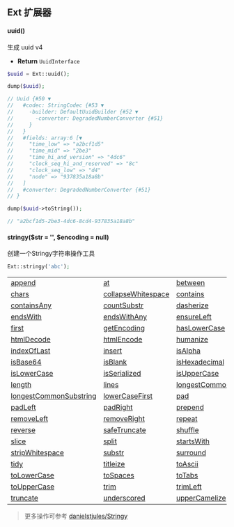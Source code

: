## Ext 扩展器

#### uuid()

生成 uuid v4

- **Return** `UuidInterface`

```php
$uuid = Ext::uuid();

dump($uuid);

// Uuid {#50 ▼
//   #codec: StringCodec {#53 ▼
//     -builder: DefaultUuidBuilder {#52 ▼
//       -converter: DegradedNumberConverter {#51}
//     }
//   }
//   #fields: array:6 [▼
//     "time_low" => "a2bcf1d5"
//     "time_mid" => "2be3"
//     "time_hi_and_version" => "4dc6"
//     "clock_seq_hi_and_reserved" => "8c"
//     "clock_seq_low" => "d4"
//     "node" => "937835a18a8b"
//   ]
//   #converter: DegradedNumberConverter {#51}
// }

dump($uuid->toString());

// "a2bcf1d5-2be3-4dc6-8cd4-937835a18a8b"
```

#### stringy($str = '', $encoding = null)

创建一个Stringy字符串操作工具

```php
Ext::stringy('abc');
```

<table>
    <tr>
        <td><a target="_blank" href="https://github.com/danielstjules/Stringy#appendstring-string">append</a></td>
        <td><a target="_blank" href="https://github.com/danielstjules/Stringy#atint-index">at</a></td>
        <td><a target="_blank" href="https://github.com/danielstjules/Stringy#betweenstring-start-string-end--int-offset">between</a></td>
        <td><a target="_blank" href="https://github.com/danielstjules/Stringy#camelize">camelize</a></td>
    </tr>
    <tr>
        <td><a target="_blank" href="https://github.com/danielstjules/Stringy#chars">chars</a></td>
        <td><a target="_blank" href="https://github.com/danielstjules/Stringy#collapsewhitespace">collapseWhitespace</a></td>
        <td><a target="_blank" href="https://github.com/danielstjules/Stringy#containsstring-needle--boolean-casesensitive--true-">contains</a></td>
        <td><a target="_blank" href="https://github.com/danielstjules/Stringy#containsallarray-needles--boolean-casesensitive--true-">containsAll</a></td>
    </tr>
    <tr>
        <td><a target="_blank" href="https://github.com/danielstjules/Stringy#containsanyarray-needles--boolean-casesensitive--true-">containsAny</a></td>
        <td><a target="_blank" href="https://github.com/danielstjules/Stringy#countsubstrstring-substring--boolean-casesensitive--true-">countSubstr</a></td>
        <td><a target="_blank" href="https://github.com/danielstjules/Stringy#dasherize">dasherize</a></td>
        <td><a target="_blank" href="https://github.com/danielstjules/Stringy#delimitint-delimiter">delimit</a></td>
    </tr>
    <tr>
        <td><a target="_blank" href="https://github.com/danielstjules/Stringy#endswithstring-substring--boolean-casesensitive--true-">endsWith</a></td>
        <td><a target="_blank" href="https://github.com/danielstjules/Stringy#endswithanystring-substrings--boolean-casesensitive--true-">endsWithAny</a></td>
        <td><a target="_blank" href="https://github.com/danielstjules/Stringy#ensureleftstring-substring">ensureLeft</a></td>
        <td><a target="_blank" href="https://github.com/danielstjules/Stringy#ensurerightstring-substring">ensureRight</a></td>
    </tr>
    <tr>
        <td><a target="_blank" href="https://github.com/danielstjules/Stringy#firstint-n">first</a></td>
        <td><a target="_blank" href="https://github.com/danielstjules/Stringy#getencoding">getEncoding</a></td>
        <td><a target="_blank" href="https://github.com/danielstjules/Stringy#haslowercase">hasLowerCase</a></td>
        <td><a target="_blank" href="https://github.com/danielstjules/Stringy#hasuppercase">hasUpperCase</a></td>
    </tr>
    <tr>
        <td><a target="_blank" href="https://github.com/danielstjules/Stringy#htmldecode">htmlDecode</a></td>
        <td><a target="_blank" href="https://github.com/danielstjules/Stringy#htmlencode">htmlEncode</a></td>
        <td><a target="_blank" href="https://github.com/danielstjules/Stringy#humanize">humanize</a></td>
        <td><a target="_blank" href="https://github.com/danielstjules/Stringy#indexofstring-needle--offset--0-">indexOf</a></td>
    </tr>
    <tr>
        <td><a target="_blank" href="https://github.com/danielstjules/Stringy#indexoflaststring-needle--offset--0-">indexOfLast</a></td>
        <td><a target="_blank" href="https://github.com/danielstjules/Stringy#insertint-index-string-substring">insert</a></td>
        <td><a target="_blank" href="https://github.com/danielstjules/Stringy#isalpha">isAlpha</a></td>
        <td><a target="_blank" href="https://github.com/danielstjules/Stringy#isalphanumeric">isAlphanumeric</a></td>
    </tr>
    <tr>
        <td><a target="_blank" href="https://github.com/danielstjules/Stringy#isbase64">isBase64</a></td>
        <td><a target="_blank" href="https://github.com/danielstjules/Stringy#isblank">isBlank</a></td>
        <td><a target="_blank" href="https://github.com/danielstjules/Stringy#ishexadecimal">isHexadecimal</a></td>
        <td><a target="_blank" href="https://github.com/danielstjules/Stringy#isjson">isJson</a></td>
    </tr>
    <tr>
        <td><a target="_blank" href="https://github.com/danielstjules/Stringy#islowercase">isLowerCase</a></td>
        <td><a target="_blank" href="https://github.com/danielstjules/Stringy#isserialized">isSerialized</a></td>
        <td><a target="_blank" href="https://github.com/danielstjules/Stringy#isuppercase">isUpperCase</a></td>
        <td><a target="_blank" href="https://github.com/danielstjules/Stringy#lastint-n">last</a></td>
    </tr>
    <tr>
        <td><a target="_blank" href="https://github.com/danielstjules/Stringy#length">length</a></td>
        <td><a target="_blank" href="https://github.com/danielstjules/Stringy#lines">lines</a></td>
        <td><a target="_blank" href="https://github.com/danielstjules/Stringy#longestcommonprefixstring-otherstr">longestCommonPrefix</a></td>
        <td><a target="_blank" href="https://github.com/danielstjules/Stringy#longestcommonsuffixstring-otherstr">longestCommonSuffix</a></td>
    </tr>
    <tr>
        <td><a target="_blank" href="https://github.com/danielstjules/Stringy#longestcommonsubstringstring-otherstr">longestCommonSubstring</a></td>
        <td><a target="_blank" href="https://github.com/danielstjules/Stringy#lowercasefirst">lowerCaseFirst</a></td>
        <td><a target="_blank" href="https://github.com/danielstjules/Stringy#padint-length--string-padstr-----string-padtype--right-">pad</a></td>
        <td><a target="_blank" href="https://github.com/danielstjules/Stringy#padbothint-length--string-padstr----">padBoth</a></td>
    </tr>
    <tr>
        <td><a target="_blank" href="https://github.com/danielstjules/Stringy#padleftint-length--string-padstr----">padLeft</a></td>
        <td><a target="_blank" href="https://github.com/danielstjules/Stringy#padrightint-length--string-padstr----">padRight</a></td>
        <td><a target="_blank" href="https://github.com/danielstjules/Stringy#prependstring-string">prepend</a></td>
        <td><a target="_blank" href="https://github.com/danielstjules/Stringy#regexreplacestring-pattern-string-replacement--string-options--msr">regexReplace</a></td>
    </tr>
    <tr>
        <td><a target="_blank" href="https://github.com/danielstjules/Stringy#removeleftstring-substring">removeLeft</a></td>
        <td><a target="_blank" href="https://github.com/danielstjules/Stringy#removerightstring-substring">removeRight</a></td>
        <td><a target="_blank" href="https://github.com/danielstjules/Stringy#repeatint-multiplier">repeat</a></td>
        <td><a target="_blank" href="https://github.com/danielstjules/Stringy#replacestring-search-string-replacement">replace</a></td>
    </tr>
    <tr>
        <td><a target="_blank" href="https://github.com/danielstjules/Stringy#reverse">reverse</a></td>
        <td><a target="_blank" href="https://github.com/danielstjules/Stringy#safetruncateint-length--string-substring---">safeTruncate</a></td>
        <td><a target="_blank" href="https://github.com/danielstjules/Stringy#shuffle">shuffle</a></td>
        <td><a target="_blank" href="https://github.com/danielstjules/Stringy#slugify-string-replacement-----string-language--en">slugify</a></td>
    </tr>
    <tr>
        <td><a target="_blank" href="https://github.com/danielstjules/Stringy#sliceint-start--int-end-">slice</a></td>
        <td><a target="_blank" href="https://github.com/danielstjules/Stringy#splitstring-pattern--int-limit-">split</a></td>
        <td><a target="_blank" href="https://github.com/danielstjules/Stringy#startswithstring-substring--boolean-casesensitive--true-">startsWith</a></td>
        <td><a target="_blank" href="https://github.com/danielstjules/Stringy#startswithanystring-substrings--boolean-casesensitive--true-">startsWithAny</a></td>
    </tr>
    <tr>
        <td><a target="_blank" href="https://github.com/danielstjules/Stringy#stripwhitespace">stripWhitespace</a></td>
        <td><a target="_blank" href="https://github.com/danielstjules/Stringy#substrint-start--int-length-">substr</a></td>
        <td><a target="_blank" href="https://github.com/danielstjules/Stringy#surroundstring-substring">surround</a></td>
        <td><a target="_blank" href="https://github.com/danielstjules/Stringy#swapcase">swapCase</a></td>
    </tr>
    <tr>
        <td><a target="_blank" href="https://github.com/danielstjules/Stringy#tidy">tidy</a></td>
        <td><a target="_blank" href="https://github.com/danielstjules/Stringy#titleize-array-ignore">titleize</a></td>
        <td><a target="_blank" href="https://github.com/danielstjules/Stringy#toascii-string-language--en--bool-removeunsupported--true-">toAscii</a></td>
        <td><a target="_blank" href="https://github.com/danielstjules/Stringy#toboolean">toBoolean</a></td>
    </tr>
    <tr>
        <td><a target="_blank" href="https://github.com/danielstjules/Stringy#tolowercase">toLowerCase</a></td>
        <td><a target="_blank" href="https://github.com/danielstjules/Stringy#tospaces-tablength--4-">toSpaces</a></td>
        <td><a target="_blank" href="https://github.com/danielstjules/Stringy#totabs-tablength--4-">toTabs</a></td>
        <td><a target="_blank" href="https://github.com/danielstjules/Stringy#totitlecase">toTitleCase</a></td>
    </tr>
    <tr>
        <td><a target="_blank" href="https://github.com/danielstjules/Stringy#touppercase">toUpperCase</a></td>
        <td><a target="_blank" href="https://github.com/danielstjules/Stringy#trim-string-chars">trim</a></td>
        <td><a target="_blank" href="https://github.com/danielstjules/Stringy#trimleft-string-chars">trimLeft</a></td>
        <td><a target="_blank" href="https://github.com/danielstjules/Stringy#trimright-string-chars">trimRight</a></td>
    </tr>
    <tr>
        <td><a target="_blank" href="https://github.com/danielstjules/Stringy#truncateint-length--string-substring---">truncate</a></td>
        <td><a target="_blank" href="https://github.com/danielstjules/Stringy#underscored">underscored</a></td>
        <td><a target="_blank" href="https://github.com/danielstjules/Stringy#uppercamelize">upperCamelize</a></td>
        <td><a target="_blank" href="https://github.com/danielstjules/Stringy#uppercasefirst">upperCaseFirst</a></td>
    </tr>
</table>

> 更多操作可参考 [danielstjules/Stringy](https://github.com/danielstjules/Stringy)